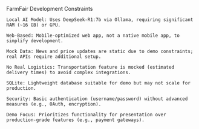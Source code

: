 FarmFair Development Constraints

    Local AI Model: Uses DeepSeek-R1:7b via Ollama, requiring significant RAM (~16 GB) or GPU.

    Web-Based: Mobile-optimized web app, not a native mobile app, to simplify development.

    Mock Data: News and price updates are static due to demo constraints; real APIs require additional setup.

    No Real Logistics: Transportation feature is mocked (estimated delivery times) to avoid complex integrations.

    SQLite: Lightweight database suitable for demo but may not scale for production.

    Security: Basic authentication (username/password) without advanced measures (e.g., OAuth, encryption).

    Demo Focus: Prioritizes functionality for presentation over production-grade features (e.g., payment gateways).

